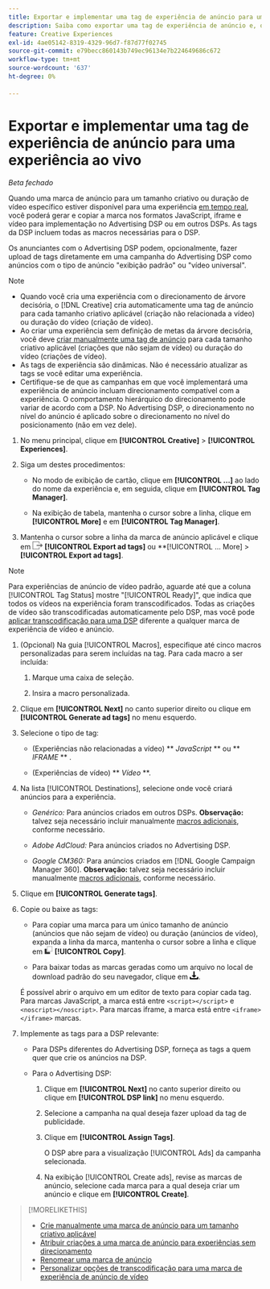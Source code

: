 ```yaml
---
title: Exportar e implementar uma tag de experiência de anúncio para uma experiência ao vivo
description: Saiba como exportar uma tag de experiência de anúncio e, opcionalmente, carregá-la em uma campanha do Advertising DSP.
feature: Creative Experiences
exl-id: 4ae05142-8319-4329-96d7-f87d77f02745
source-git-commit: e79becc860143b749ec96134e7b224649686c672
workflow-type: tm+mt
source-wordcount: '637'
ht-degree: 0%

---
```


# Exportar e implementar uma tag de experiência de anúncio para uma experiência ao vivo

*Beta fechado*

Quando uma marca de anúncio para um tamanho criativo ou duração de vídeo específico estiver disponível para uma experiência [em tempo real](experience-about.md#experience-statuses), você poderá gerar e copiar a marca nos formatos JavaScript, iframe e vídeo para implementação no Advertising DSP ou em outros DSPs. As tags da DSP incluem todas as macros necessárias para o DSP.

Os anunciantes com o Advertising DSP podem, opcionalmente, fazer upload de tags diretamente em uma campanha do Advertising DSP como anúncios com o tipo de anúncio &quot;exibição padrão&quot; ou &quot;vídeo universal&quot;.

>[!NOTE]
>
>* Quando você cria uma experiência com o direcionamento de árvore decisória, o [!DNL Creative] cria automaticamente uma tag de anúncio para cada tamanho criativo aplicável (criação não relacionada a vídeo) ou duração do vídeo (criação de vídeo).
>* Ao criar uma experiência sem definição de metas da árvore decisória, você deve [criar manualmente uma tag de anúncio](experience-tag-create-manually.md) para cada tamanho criativo aplicável (criações que não sejam de vídeo) ou duração do vídeo (criações de vídeo).
>* As tags de experiência são dinâmicas. Não é necessário atualizar as tags se você editar uma experiência.
>* Certifique-se de que as campanhas em que você implementará uma experiência de anúncio incluam direcionamento compatível com a experiência. O comportamento hierárquico do direcionamento pode variar de acordo com a DSP. No Advertising DSP, o direcionamento no nível do anúncio é aplicado sobre o direcionamento no nível do posicionamento (não em vez dele).

1. No menu principal, clique em **[!UICONTROL Creative]** > **[!UICONTROL Experiences]**.

1. Siga um destes procedimentos:<!-- I see multiselect, but it's not actually working for me as of 2/3 so I don't know how exporting multiple tags works.-->

   * No modo de exibição de cartão, clique em **[!UICONTROL ...]** ao lado do nome da experiência e, em seguida, clique em **[!UICONTROL Tag Manager]**.

   * Na exibição de tabela, mantenha o cursor sobre a linha, clique em **[!UICONTROL More]** e em **[!UICONTROL Tag Manager]**.

1. Mantenha o cursor sobre a linha da marca de anúncio aplicável e clique em ![Exportar marcas de anúncio](/help/creative/assets/export.png "Exportar marcas de anúncio") **[!UICONTROL Export ad tags]** ou **[!UICONTROL ... More] > **[!UICONTROL Export ad tags]**.

>[!NOTE]
>
>Para experiências de anúncio de vídeo padrão, aguarde até que a coluna [!UICONTROL Tag Status] mostre &quot;[!UICONTROL Ready]&quot;, que indica que todos os vídeos na experiência foram transcodificados. Todas as criações de vídeo são transcodificadas automaticamente pelo DSP, mas você pode [aplicar transcodificação para uma DSP](experience-tag-video-transcoding.md) diferente a qualquer marca de experiência de vídeo e anúncio.

<!-- Tag Manager has only a list view, but no card view, as of 2/2. -->

1. (Opcional) Na guia [!UICONTROL Macros], especifique até cinco macros personalizadas para serem incluídas na tag. Para cada macro a ser incluída:

   1. Marque uma caixa de seleção.<!-- Explain more -->

   1. Insira a macro personalizada.<!-- Explain more -->

1. Clique em **[!UICONTROL Next]** no canto superior direito ou clique em **[!UICONTROL Generate ad tags]** no menu esquerdo.

1. Selecione o tipo de tag:

   * (Experiências não relacionadas a vídeo) ** *JavaScript<!-- sic -->* ** ou ** *IFRAME* ** <!-- sic -->.

   * (Experiências de vídeo) ** *Vídeo* **.

1. Na lista [!UICONTROL Destinations], selecione onde você criará anúncios para a experiência.

   * *Genérico:* Para anúncios criados em outros DSPs. **Observação:** talvez seja necessário incluir manualmente [macros adicionais](/help/creative/creative-macros.md), conforme necessário.

   * *Adobe AdCloud:* Para anúncios criados no Advertising DSP.

   * *Google CM360:* Para anúncios criados em [!DNL Google Campaign Manager 360]. **Observação:** talvez seja necessário incluir manualmente [macros adicionais](/help/creative/creative-macros.md), conforme necessário.

1. Clique em **[!UICONTROL Generate tags]**.

1. Copie ou baixe as tags:

   * Para copiar uma marca para um único tamanho de anúncio (anúncios que não sejam de vídeo) ou duração (anúncios de vídeo), expanda a linha da marca, mantenha o cursor sobre a linha e clique em ![Copiar](/help/creative/assets/copy.png "Copiar") **[!UICONTROL Copy]**.<!-- why diff than "Copy to clipboard icon used to copy macros for creatives? -->

   * Para baixar todas as marcas geradas como um arquivo no local de download padrão do seu navegador, clique em ![Baixar marcas](/help/creative/assets/download.png "Baixar marcas").

   É possível abrir o arquivo em um editor de texto para copiar cada tag. Para marcas JavaScript, a marca está entre `<script></script>` e `<noscript></noscript>`. Para marcas iframe, a marca está entre `<iframe></iframe>` marcas.

1. Implemente as tags para a DSP relevante:

   * Para DSPs diferentes do Advertising DSP, forneça as tags a quem quer que crie os anúncios na DSP.

   * Para o Advertising DSP:

      1. Clique em **[!UICONTROL Next]** no canto superior direito ou clique em **[!UICONTROL DSP link]** no menu esquerdo.

      1. Selecione a campanha na qual deseja fazer upload da tag de publicidade.

      1. Clique em **[!UICONTROL Assign Tags]**.

         O DSP abre para a visualização [!UICONTROL Ads] da campanha selecionada.

      1. Na exibição [!UICONTROL Create ads], revise as marcas de anúncio, selecione cada marca para a qual deseja criar um anúncio e clique em **[!UICONTROL Create]**.

<!-- no way to get back to the Creative Tag Manager -- you have to click back through the main menu -->

<!-- Add this info, with descriptions:

## Ad tag formats

### JavaScript

### Iframe

-->

>[!MORELIKETHIS]
>
>* [Crie manualmente uma marca de anúncio para um tamanho criativo aplicável](experience-tag-create-manually.md)
>* [Atribuir criações a uma marca de anúncio para experiências sem direcionamento](experience-tag-assign-creatives.md)
>* [Renomear uma marca de anúncio](experience-tag-rename.md)
>* [Personalizar opções de transcodificação para uma marca de experiência de anúncio de vídeo](experience-tag-video-transcoding.md)
